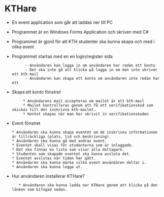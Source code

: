 # KTHare

* En event application som går att laddas ner till PC 
* Programmet är en Windows Forms Application och  skriven med C# 
* Programmet är gjord för att KTH studenter ska kunna skapa och med i olika event  

* Programmet startas med en en login/register sida

            - Användaren kan logga in om användaren har redan ett konto
            - Det ska inte gå att klicka på logga in om man inte skriver ett kth mail 
            - Användaren kan skapa ett konto om användaren inte redan har ett 

* Skapa ett konto fönstret

           * Användarens mail accepteras om mailet är ett kth-mail
           * Mailet kontrolleras genom att få ett verifikationskod som skickas till det inskrivna kth-mailet.
           * Kontot skapas när man har skrivit in verifikationskoden 

* Event fönstret

      * Användaren ska kunna skapa eventet om de inskrivna informationen är tillräckliga (plats, tid och beskrivning). 
      * Användaren ska kunna gå med andras event.
      * Eventet skall visas för studenterna som är inloggade. 
      * Det ska finnas en lista som visar alla deltagare.
      * Studenten som skapade eventet ska kunna avsluta det.
      * Eventet avslutas när tiden har gått.
      * Användaren ska kunna märka vilka event användaren deltar i.
      * Användaren ska kunna logga ut.
              
              
* Hur användaren installerar KTHare?

         * Användaren ska kunna ladda ner KTHare genom att klicka på den länken som bifogad nedan.
